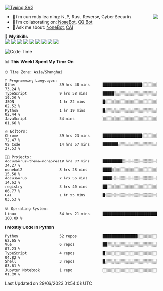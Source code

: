 [![Typing SVG](https://readme-typing-svg.herokuapp.com?size=25&duration=2500&color=8C43EA&vCenter=true&width=200&height=40&lines=Hi+there+%F0%9F%91%8B%F0%9F%8F%BB;I'm+yanyongyu)](https://git.io/typing-svg)

<a href="#">
  <img align="right" src="https://github-readme-stats.vercel.app/api?username=yanyongyu&count_private=true&show_icons=true&bg_color=15,f2f7fd,E0EAFC" />
</a>

- 🌱 I’m currently learning: NLP, Rust, Reverse, Cyber Security
- 👯 I’m collaborating on: [NoneBot](https://github.com/nonebot), [QQ Bot](https://github.com/Mrs4s/go-cqhttp)
- 💬 Ask me about: [NoneBot](https://github.com/nonebot), [CAI](https://github.com/cscs181/CAI)

🌟 **My Skills**  
![](https://img.shields.io/badge/-Python-3e74a2?style=flat-square&logo=Python&logoColor=fff)
![](https://img.shields.io/badge/-Node.js-339933?style=flat-square&logo=Node.js&logoColor=fff)
![](https://img.shields.io/badge/-Vue-4fc08d?style=flat-square&logo=Vue.js&logoColor=fff)
![](https://img.shields.io/badge/-React-2d98ce?style=flat-square&logo=React&logoColor=fff)
![](https://img.shields.io/badge/-Docker-2496ED?style=flat-square&logo=Docker&logoColor=fff)
![](https://img.shields.io/badge/-Linux-000000?style=flat-square&logo=Linux&logoColor=fff)
![](https://img.shields.io/badge/-MySQL-4479A1?style=flat-square&logo=MySQL&logoColor=fff)
![](https://img.shields.io/badge/-Redis-DC382D?style=flat-square&logo=Redis&logoColor=fff)
![](https://img.shields.io/badge/-MongoDB-47A248?style=flat-square&logo=MongoDB&logoColor=fff)

<!--START_SECTION:waka-->
![Code Time](http://img.shields.io/badge/Code%20Time-4%2C360%20hrs%2055%20mins-blue)

📊 **This Week I Spent My Time On** 

```text
🕑︎ Time Zone: Asia/Shanghai

💬 Programming Languages: 
Other                    39 hrs 48 mins      ██████████████████░░░░░░░   73.24 % 
TypeScript               9 hrs 58 mins       █████░░░░░░░░░░░░░░░░░░░░   18.36 % 
JSON                     1 hr 22 mins        █░░░░░░░░░░░░░░░░░░░░░░░░   02.52 % 
Python                   1 hr 19 mins        █░░░░░░░░░░░░░░░░░░░░░░░░   02.44 % 
JavaScript               54 mins             ░░░░░░░░░░░░░░░░░░░░░░░░░   01.66 % 

🔥 Editors: 
Chrome                   39 hrs 23 mins      ██████████████████░░░░░░░   72.47 % 
VS Code                  14 hrs 57 mins      ███████░░░░░░░░░░░░░░░░░░   27.53 % 

🐱‍💻 Projects: 
docusaurus-theme-nonepres18 hrs 37 mins      █████████░░░░░░░░░░░░░░░░   34.27 % 
nonebot2                 8 hrs 28 mins       ████░░░░░░░░░░░░░░░░░░░░░   15.58 % 
docusaurus               7 hrs 56 mins       ████░░░░░░░░░░░░░░░░░░░░░   14.62 % 
registry                 3 hrs 40 mins       ██░░░░░░░░░░░░░░░░░░░░░░░   06.77 % 
CAI                      1 hr 55 mins        █░░░░░░░░░░░░░░░░░░░░░░░░   03.53 % 

💻 Operating System: 
Linux                    54 hrs 21 mins      █████████████████████████   100.00 % 
```

**I Mostly Code in Python** 

```text
Python                   52 repos            ████████████████░░░░░░░░░   62.65 % 
Vue                      6 repos             ██░░░░░░░░░░░░░░░░░░░░░░░   07.23 % 
TypeScript               4 repos             █░░░░░░░░░░░░░░░░░░░░░░░░   04.82 % 
Shell                    3 repos             █░░░░░░░░░░░░░░░░░░░░░░░░   03.61 % 
Jupyter Notebook         1 repo              ░░░░░░░░░░░░░░░░░░░░░░░░░   01.20 % 
```




 Last Updated on 29/06/2023 01:54:08 UTC
<!--END_SECTION:waka-->
